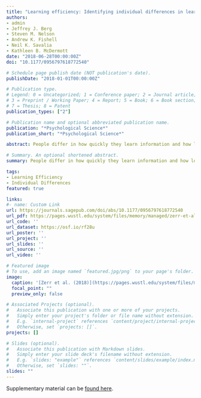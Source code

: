 ```yaml
---
title: "Learning efficiency: Identifying individual differences in learning rate and retention in healthy adults"
authors:
- admin
- Jeffrey J. Berg
- Steven M. Nelson
- Andrew K. Fishell
- Neil K. Savalia
- Kathleen B. McDermott
date: "2018-06-28T00:00:00Z"
doi: "10.1177/0956797618772540"

# Schedule page publish date (NOT publication's date).
publishDate: "2018-01-01T00:00:00Z"

# Publication type.
# Legend: 0 = Uncategorized; 1 = Conference paper; 2 = Journal article;
# 3 = Preprint / Working Paper; 4 = Report; 5 = Book; 6 = Book section;
# 7 = Thesis; 8 = Patent
publication_types: ["2"]

# Publication name and optional abbreviated publication name.
publication: "*Psychological Science*"
publication_short: "*Psychological Science*"

abstract: People differ in how quickly they learn information and how long they remember it, yet individual differences in learning abilities within healthy adults have been relatively neglected. In two studies, we examined the relation between learning rate and subsequent retention using a new foreign-language paired-associates task (the learningefficiency task), which was designed to eliminate ceiling effects that often accompany standardized tests of learning and memory in healthy adults. A key finding was that quicker learners were also more durable learners (i.e., exhibited better retention across a delay), despite studying the material for less time. Additionally, measures of learning and memory from this task were reliable in Study 1 (*N* = 281) across 30 hr and Study 2 (*N* = 92; follow-up *n* = 46) across 3 years. We conclude that people vary in how efficiently they learn, and we describe a reliable and valid method for assessing learning efficiency within healthy adults.

# Summary. An optional shortened abstract.
summary: People differ in how quickly they learn information and how long they remember it, yet individual differences in learning abilities within healthy adults have been relatively neglected. Across 2 studies (combined *N* = 372) we found that quicker learners were also more durable learners (i.e., exhibited better retention across a delay), despite studying the material for less time.

tags:
- Learning Efficiency
- Individual Differences
featured: true

links:
#- name: Custom Link
url: https://journals.sagepub.com/doi/abs/10.1177/0956797618772540
url_pdf: https://pages.wustl.edu/system/files/memory/managed/zerr-et-al-2018.pdf
url_code: ''
url_dataset: https://osf.io/rf28u
url_poster: ''
url_project: ''
url_slides: ''
url_source: ''
url_video: ''

# Featured image
# To use, add an image named `featured.jpg/png` to your page's folder. 
image:
  caption: '[Zerr et al. (2018)](https://pages.wustl.edu/system/files/memory/managed/zerr-et-al-2018.pdf)'
  focal_point: ""
  preview_only: false

# Associated Projects (optional).
#   Associate this publication with one or more of your projects.
#   Simply enter your project's folder or file name without extension.
#   E.g. `internal-project` references `content/project/internal-project/index.md`.
#   Otherwise, set `projects: []`.
projects: []

# Slides (optional).
#   Associate this publication with Markdown slides.
#   Simply enter your slide deck's filename without extension.
#   E.g. `slides: "example"` references `content/slides/example/index.md`.
#   Otherwise, set `slides: ""`.
slides: ""
---
```


Supplementary material can be [found here](http://journals.sagepub.com/doi/suppl/10.1177/0956797618772540).

